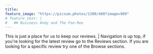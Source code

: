 ```yaml
---
title: 
feature_image: "https://picsum.photos/1300/400?image=989"
# feature_text: |
#   ## Business Andy and The Fee-Rex
---
```


This is just a place for us to keep our reviews. |
Navigation is up top, if you're looking for the latest review go to the Reviews section. If you are looking for a specific review try one of the Browse sections.
